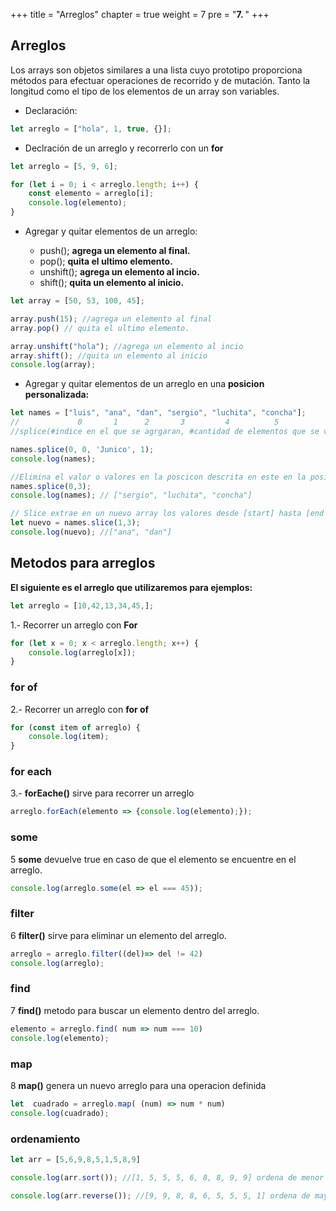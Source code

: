 +++
title = "Arreglos"
chapter = true
weight = 7
pre = "<b>7. </b>"
+++
## Arreglos
Los arrays son objetos similares a una lista cuyo prototipo proporciona métodos para efectuar operaciones de recorrido y de mutación. Tanto la longitud como el tipo de los elementos de un array son variables.

- Declaración:
~~~javascript
let arreglo = ["hola", 1, true, {}];
~~~
- Declración de un arreglo y recorrerlo con un **for**
~~~javascript
let arreglo = [5, 9, 6];

for (let i = 0; i < arreglo.length; i++) {
    const elemento = arreglo[i];
    console.log(elemento);
}
~~~
- Agregar y quitar elementos de un arreglo:

   - push(); **agrega un elemento al final.**
   - pop(); **quita el ultimo elemento.**
   - unshift(); **agrega un elemento al incio.**
   - shift(); **quita un elemento al inicio.**

~~~javascript
let array = [50, 53, 100, 45];

array.push(15); //agrega un elemento al final
array.pop() // quita el ultimo elemento.

array.unshift("hola"); //agrega un elemento al incio
array.shift(); //quita un elemento al inicio
console.log(array);
~~~
- Agregar y quitar elementos de un arreglo en una **posicion personalizada:**

~~~javascript
let names = ["luis", "ana", "dan", "sergio", "luchita", "concha"];
//             0       1      2       3         4          5
//splice(#indice en el que se agrgaran, #cantidad de elementos que se van a eliminar #valores que se van a aregar 1,2,3...)

names.splice(0, 0, 'Junico', 1);
console.log(names);

//Elimina el valor o valores en la poscicon descrita en este en la posicion cero vamos a eliminar 3 elementos
names.splice(0,3);
console.log(names); // ["sergio", "luchita", "concha"]

// Slice extrae en un nuevo array los valores desde [start] hasta [end -1]: No modifia el array original.
let nuevo = names.slice(1,3);
console.log(nuevo); //["ana", "dan"]
~~~
## Metodos para arreglos

**El siguiente es el arreglo que utilizaremos para ejemplos:**
~~~javascript
let arreglo = [10,42,13,34,45,];
~~~
1.- Recorrer un arreglo con **For**
~~~javascript
for (let x = 0; x < arreglo.length; x++) {
    console.log(arreglo[x]);
}
~~~
### for of
2.- Recorrer un arreglo con **for of**
~~~javascript
for (const item of arreglo) {
    console.log(item);
}
~~~
### for each
3.- **forEache()** sirve para recorrer un arreglo
~~~javascript
arreglo.forEach(elemento => {console.log(elemento);});
~~~
### some

5 **some** devuelve true en caso de que el elemento se encuentre en el arreglo.
~~~javascript
console.log(arreglo.some(el => el === 45));
~~~
### filter

6 **filter()** sirve para eliminar un elemento del arreglo.
~~~javascript
arreglo = arreglo.filter((del)=> del != 42)
console.log(arreglo);
~~~
### find

7 **find()** metodo para buscar un elemento dentro del arreglo.
~~~javascript
elemento = arreglo.find( num => num === 10)
console.log(elemento);
~~~
### map
8 **map()** genera un nuevo arreglo para una operacion definida
~~~javascript
let  cuadrado = arreglo.map( (num) => num * num)
console.log(cuadrado);
~~~
### ordenamiento

~~~javascript
let arr = [5,6,9,8,5,1,5,8,9]

console.log(arr.sort()); //[1, 5, 5, 5, 6, 8, 8, 9, 9] ordena de menor a mayor

console.log(arr.reverse()); //[9, 9, 8, 8, 6, 5, 5, 5, 1] ordena de mayor a menor
~~~